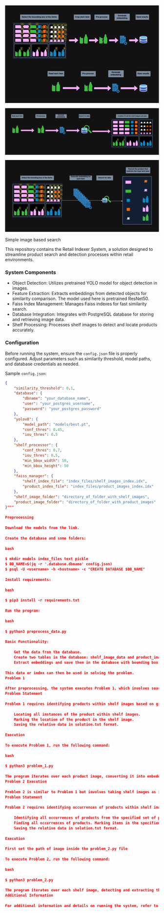 ![Preprocessing of dataset](images/pre_process.png?raw=true "Preprocessing of dataset")


![Solving Problem 1](images/problem_1.png?raw=true "Solving Problem 2")


![Solving Problem 2](images/problem_2.png?raw=true "Solving Problem 3")

Simple image based search

This repository contains the Retail Indexer System, a solution designed to streamline product search and detection processes within retail environments.

### System Components
- Object Detection: Utilizes pretrained YOLO model for object detection in images.
- Feature Extraction: Extracts embeddings from detected objects for similarity comparison. The model used here is pretrained ResNet50.
- Faiss Index Management: Manages Faiss indexes for fast similarity search.
- Database Integration: Integrates with PostgreSQL database for storing and retrieving image data.
- Shelf Processing: Processes shelf images to detect and locate products accurately.

### Configuration
Before running the system, ensure the `config.json` file is properly configured. Adjust parameters such as similarity threshold, model paths, and database credentials as needed.

Sample `config.json`:

```json
{
    "similarity_threshold": 0.1,
    "database": {
        "dbname": "your_database_name",
        "user": "your_postgres_username",
        "password": "your_postgres_password"
    },
    "yolov8": {
        "model_path": "models/best.pt",
        "conf_thres": 0.45,
        "iou_thres": 0.5
    },
    "shelf_processor": {
        "conf_thres": 0.7,
        "iou_thres": 0.5,
        "min_bbox_width": 50,
        "min_bbox_height": 50
    },
    "faiss_manager": {
        "shelf_index_file": "index_files/shelf_images_index.idx",
        "product_index_file": "index_files/product_images_index.idx"
    },
    "shelf_image_folder": "directory_of_folder_with_shelf_images",
    "product_image_folder": "directory_of_folder_with_product_images"
}"""

Preprocessing

Download the models from the link.

Create the database and some folders:

bash

$ mkdir models index_files text pickle
$ DB_NAME=$(jq -r '.database.dbname' config.json)
$ psql -U <username> -h <hostname> -c "CREATE DATABASE $DB_NAME"

Install requirements:

bash

$ pip3 install -r requirements.txt

Run the program:

bash

$ python3 preprocess_data.py

Basic Functionality:

    Get the data from the database.
    Create two tables in the database: shelf_image_data and product_image_data.
    Extract embeddings and save them in the database with bounding box and Faiss index as data.

This data or index can then be used in solving the problem.
Problem 1

After preprocessing, the system executes Problem 1, which involves searching for all products in shelf images and drawing bounding boxes around the detected products. This process utilizes object detection, feature extraction, and Faiss index management.
Problem Statement

Problem 1 requires identifying products within shelf images based on given product images. Each product image may appear in one or more shelf images, with multiple instances of the product possible in each shelf image. The task involves:

    Locating all instances of the product within shelf images.
    Marking the location of the product in the shelf image.
    Saving the relative data in solution.txt format.

Execution

To execute Problem 1, run the following command:

bash

$ python3 problem_1.py

The program iterates over each product image, converting it into embeddings. These embeddings are then used to retrieve the nearest neighbors from the Faiss index. Cosine similarity is applied to filter out unwanted elements further. The results are saved in the solution_1.txt file inside the text folder.
Problem 2 Execution

Problem 2 is similar to Problem 1 but involves taking shelf images as input and finding all occurrences of products present in a given set of 100 products. Not all visible products in a shelf may be part of the given set of 100 products, and the system focuses only on these specified products.
Problem Statement

Problem 2 requires identifying occurrences of products within shelf images based on a given set of 100 products. The task involves:

    Identifying all occurrences of products from the specified set of product images found in shelf images.
    Finding all occurrences of products. Marking items in the specified set of shelf.
    Saving the relative data in solution.txt format.

Execution

First set the path of image inside the problem_2.py file

To execute Problem 2, run the following command:

bash

$ python3 problem_2.py

The program iterates over each shelf image, detecting and extracting the products present. It then matches these products with the specified set of 100 products and saves the results in the solution_2.txt file inside the text folder.
Additional Information

For additional information and details on running the system, refer to the respective Python scripts where certain steps are commented. Also, for certain classes, there is in-depth description.

